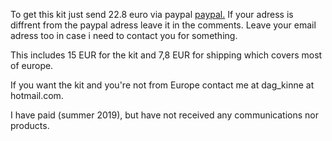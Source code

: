 To get this kit just send 22.8 euro via paypal [paypal.](https://www.paypal.me/Dag83/22.8)  If your adress is diffrent from the paypal adress leave it in the comments. Leave your email adress too in case i need to contact you for something.

This includes 15 EUR for the kit and 7,8 EUR for shipping which covers most of europe.

If you want the kit and you're not from Europe contact me at dag_kinne at hotmail.com.

I have paid (summer 2019), but have not received any communications nor products.
